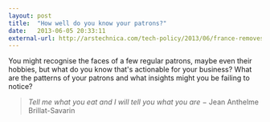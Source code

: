```yaml
---
layout: post
title:  "How well do you know your patrons?"
date:   2013-06-05 20:33:11
external-url: http://arstechnica.com/tech-policy/2013/06/france-removes-internet-cut-off-threat-from-its-anti-piracy-law/
---
```


You might recognise the faces of a few regular patrons, maybe even their hobbies, but what do you know that's actionable for your business? What are the patterns of your patrons and what insights might you be failing to notice?

> *Tell me what you eat and I will tell you what you are* − Jean Anthelme Brillat-Savarin

